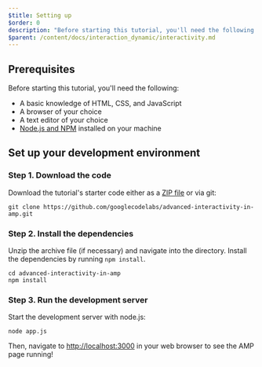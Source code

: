 ```yaml
---
$title: Setting up
$order: 0
description: "Before starting this tutorial, you'll need the following: - A basic knowledge of HTML, CSS, and JavaScript - A browser of your choice - A text editor of ..."
$parent: /content/docs/interaction_dynamic/interactivity.md
---
```


## Prerequisites

Before starting this tutorial, you'll need the following:

- A basic knowledge of HTML, CSS, and JavaScript
- A browser of your choice
- A text editor of your choice
- [Node.js and NPM](https://docs.npmjs.com/getting-started/installing-node) installed on your machine

## Set up your development environment

### Step 1. Download the code

Download the tutorial's starter code either as a [ZIP file](https://github.com/googlecodelabs/advanced-interactivity-in-amp/archive/master.zip) or via git:

```shell
git clone https://github.com/googlecodelabs/advanced-interactivity-in-amp.git
```

### Step 2. Install the dependencies

Unzip the archive file (if necessary) and navigate into the directory. Install the dependencies by running `npm install`.

```shell
cd advanced-interactivity-in-amp
npm install
```

### Step 3. Run the development server

Start the development server with node.js:

```shell
node app.js
```

Then, navigate to <a href="http://localhost:3000">http://localhost:3000</a> in your web browser to see the AMP page running!
